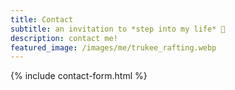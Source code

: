 ```yaml
---
title: Contact
subtitle: an invitation to *step into my life* 👋 
description: contact me!
featured_image: /images/me/trukee_rafting.webp
---
```


{% include contact-form.html %}